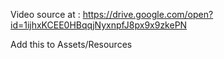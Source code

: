 Video source at : https://drive.google.com/open?id=1ijhxKCEE0HBqqjNyxnpfJ8px9x9zkePN

Add this to Assets/Resources

